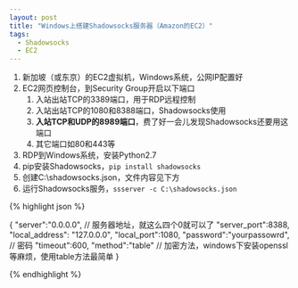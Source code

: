 ```yaml
---
layout: post
title: "Windows上搭建Shadowsocks服务器（Amazon的EC2）"
tags: 
  - Shadowsocks
  - EC2
---
```


1. 新加坡（或东京）的EC2虚拟机，Windows系统，公网IP配置好
2. EC2网页控制台，到Security Group开启以下端口
   1. 入站出站TCP的3389端口，用于RDP远程控制
   2. 入站出站TCP的1080和8388端口，Shadowsocks使用
   3. **入站TCP和UDP的8989端口**，费了好一会儿发现Shadowsocks还要用这端口
   4. 其它端口如80和443等
3. RDP到Windows系统，安装Python2.7
4. pip安装Shadowsocks，`pip install shadowsocks`
5. 创建C:\shadowsocks.json，文件内容见下方
6. 运行Shadowsocks服务，`ssserver -c C:\shadowsocks.json`

{% highlight json %}

{
    "server":"0.0.0.0",  // 服务器地址，就这么四个0就可以了
    "server_port":8388,
    "local_address": "127.0.0.0",
    "local_port":1080,
    "password":"yourpassowrd",  // 密码
    "timeout":600,
    "method":"table"  // 加密方法，windows下安装openssl等麻烦，使用table方法最简单
}

{% endhighlight %}







